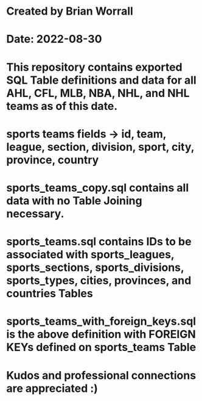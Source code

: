 # Created by Brian Worrall
# Date: 2022-08-30

# This repository contains exported SQL Table definitions and data for all AHL, CFL, MLB, NBA, NHL, and NHL teams as of this date.

# sports teams fields -> id, team, league, section, division, sport, city, province, country

# sports_teams_copy.sql contains all data with no Table Joining necessary.
# sports_teams.sql contains IDs to be associated with sports_leagues, sports_sections, sports_divisions, sports_types, cities, provinces, and countries Tables
# sports_teams_with_foreign_keys.sql is the above definition with FOREIGN KEYs defined on sports_teams Table

# Kudos and professional connections are appreciated :)
